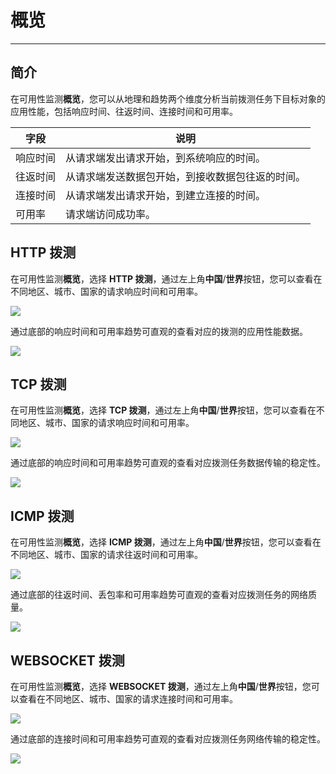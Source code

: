 # 概览
---

## 简介

在可用性监测**概览**，您可以从地理和趋势两个维度分析当前拨测任务下目标对象的应用性能，包括响应时间、往返时间、连接时间和可用率。

| 字段 | 说明 |
| --- | --- |
| 响应时间 | 从请求端发出请求开始，到系统响应的时间。 |
| 往返时间 | 从请求端发送数据包开始，到接收数据包往返的时间。 |
| 连接时间 | 从请求端发出请求开始，到建立连接的时间。 |
| 可用率 | 请求端访问成功率。 |


## HTTP 拨测

在可用性监测**概览**，选择 **HTTP 拨测**，通过左上角**中国**/**世界**按钮，您可以查看在不同地区、城市、国家的请求响应时间和可用率。

![](img/4.dailtesting_http_3.1.png)

通过底部的响应时间和可用率趋势可直观的查看对应的拨测的应用性能数据。

![](img/4.dailtesting_http_2.1.png)

## TCP 拨测

在可用性监测**概览**，选择 **TCP 拨测**，通过左上角**中国**/**世界**按钮，您可以查看在不同地区、城市、国家的请求响应时间和可用率。

![](img/4.dailtesting_http_4.1.png)

通过底部的响应时间和可用率趋势可直观的查看对应拨测任务数据传输的稳定性。

![](img/4.dailtesting_http_5.1.png)

## ICMP 拨测

在可用性监测**概览**，选择 **ICMP 拨测**，通过左上角**中国**/**世界**按钮，您可以查看在不同地区、城市、国家的请求往返时间和可用率。

![](img/4.dailtesting_http_6.1.png)

通过底部的往返时间、丢包率和可用率趋势可直观的查看对应拨测任务的网络质量。

![](img/4.dailtesting_http_7.png)

## WEBSOCKET 拨测

在可用性监测**概览**，选择 **WEBSOCKET 拨测**，通过左上角**中国**/**世界**按钮，您可以查看在不同地区、城市、国家的请求连接时间和可用率。

![](img/4.dailtesting_http_8.png)

通过底部的连接时间和可用率趋势可直观的查看对应拨测任务网络传输的稳定性。

![](img/4.dailtesting_http_9.png)

  